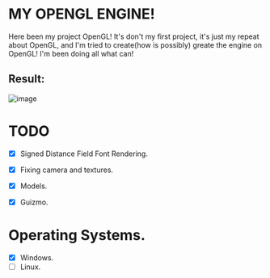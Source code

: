 # MY OPENGL ENGINE!
Here been my project OpenGL! It's don't my first project, it's just my repeat about OpenGL, and I'm tried to create(how is possibly) greate the engine on OpenGL! I'm been doing all what can!

## Result:

![image](https://github.com/tornado4444/EditorTry/blob/main/bunny.png)

# TODO
- [X] Signed Distance Field Font Rendering.
- [X] Fixing camera and textures.
- [X] Models.
- [X] Guizmo.


# Operating Systems.
- [X] Windows.
- [ ] Linux.
